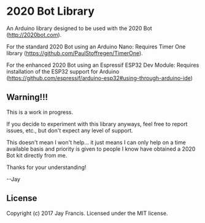 # 2020 Bot Library

An Arduino library designed to be used with the 2020 Bot (http://2020bot.com).

For the standard 2020 Bot using an Arduino Nano:
	Requires Timer One library (https://github.com/PaulStoffregen/TimerOne).

For the enhanced 2020 Bot using an Espressif ESP32 Dev Module:
	Requires installation of the ESP32 support for Arduino (https://github.com/espressif/arduino-esp32#using-through-arduino-ide)

## Warning!!!

This is a work in progress.

If you decide to experiment with this library anyways, feel free to report issues, etc., but don't expect any level of support.

This doesn't mean I won't help... it just means I can only help on a time available basis and priority is given to people 
I know have obtained a 2020 Bot kit directly from me.

Thanks for your understanding!

--Jay

## License

Copyright (c) 2017 Jay Francis.  Licensed under the MIT license.
